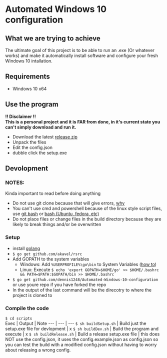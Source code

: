 # Automated Windows 10 configuration

## What we are trying to achieve
The ultimate goal of this project is to be able to run an .exe (Or whatever works) and make it automatically install software and configure your fresh Windows 10 intallation.

## Requirements
- Windows 10 x64

## Use the program
**!! Disclaimer !!**  
**This is a personal project and it is FAR from done, in it's current state you can't simply download and run it.**
- Download the latest [release zip](https://github.com/dennis1248/Automated-Windows-10-configuration/releases)
- Unpack the files
- Edit the config.json
- dubble click the setup.exe

## Devolopment
### NOTES:
Kinda important to read before doing anything
- Do not use git clone because that will give errors, [why](https://stackoverflow.com/questions/26942150/importing-go-files-in-same-folder)
- You can't use cmd and powershell because of the linux style script files, use [git bash](https://git-scm.com/downloads) or [bash (Ubuntu, fedora, etc)](https://docs.microsoft.com/en-us/windows/wsl/install-win10)
- Do not place files or change files in the build directory because they are likely to break things and/or be overwritten
### Setup
- install [golang](https://golang.org/dl/)
- `$ go get github.com/akavel/rsrc`
- Add GOPATH to the system variables
  - Windows: Add `%USERPROFILE%\go\bin` to System Variables ([how to](https://www.java.com/en/download/help/path.xml))
  - Linux: Execute `$ echo 'export GOPATH=$HOME/go' >> $HOME/.bashrc && PATH=$PATH:$GOPATH/bin >> $HOME/.bashrc`
- `$ go get github.com/dennis1248/Automated-Windows-10-configuration` or use youre repo if you have forked the repo
- In the output of the last command will be the direcotry to where the project is cloned to
### Compile the code
`$ cd scripts`  
Exec | Output | Note
--- | --- | ---
`$ sh buildSetup.sh` | Build just the setup.exe file for devlopment | x
`$ sh buildDev.sh` | Build the program and execute | x
`$ sh buildRelease.sh` | Build a release setup.exe file | this does NOT use the config.json, it uses the config.example.json as config.json so you can test the build with a modified config.json without having to worry about releasing a wrong config.

